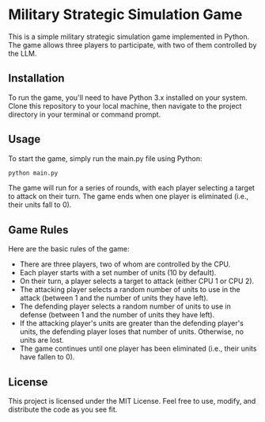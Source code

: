 # Military Strategic Simulation Game

This is a simple military strategic simulation game implemented in Python. The game allows three players to participate, with two of them controlled by the LLM.

## Installation

To run the game, you'll need to have Python 3.x installed on your system. Clone this repository to your local machine, then navigate to the project directory in your terminal or command prompt.

## Usage

To start the game, simply run the main.py file using Python:

```bash
python main.py
```

The game will run for a series of rounds, with each player selecting a target to attack on their turn. The game ends when one player is eliminated (i.e., their units fall to 0).

## Game Rules

Here are the basic rules of the game:

- There are three players, two of whom are controlled by the CPU.
- Each player starts with a set number of units (10 by default).
- On their turn, a player selects a target to attack (either CPU 1 or CPU 2).
- The attacking player selects a random number of units to use in the attack (between 1 and the number of units they have left).
- The defending player selects a random number of units to use in defense (between 1 and the number of units they have left).
- If the attacking player's units are greater than the defending player's units, the defending player loses that number of units. Otherwise, no units are lost.
- The game continues until one player has been eliminated (i.e., their units have fallen to 0).

## License

This project is licensed under the MIT License. Feel free to use, modify, and distribute the code as you see fit.
